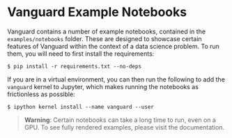# Vanguard Example Notebooks

Vanguard contains a number of example notebooks, contained in the `examples/notebooks` folder. These are designed to showcase certain features of Vanguard within the context of a data science problem.  To run them, you will need to first install the requirements:

```shell
$ pip install -r requirements.txt --no-deps
```

If you are in a virtual environment, you can then run the following to add the `vanguard` kernel to Jupyter, which makes running the notebooks as frictionless as possible:

```shell
$ ipython kernel install --name vanguard --user
```

> **Warning**: Certain notebooks can take a long time to run, even on a GPU.  To see fully rendered examples, please visit the documentation.
